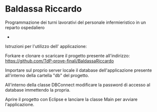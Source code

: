 # Baldassa Riccardo
Programmazione dei turni lavorativi del personale infermieristico in un reparto ospedaliero

*

Istruzioni per l'utilizzo dell' applicazione:

Forkare e clonare o scaricare il progetto presente all'indirizzo: https://github.com/TdP-prove-finali/BaldassaRiccardo

Importare sul proprio server locale il database dell'applicazione presente all'interno della cartella "db" del progetto.

All'interno della classe DBConnect modificare la password di accesso al database immettendo la propria.

Aprire il progetto con Eclipse e lanciare la classe Main per avviare l'applicazione.